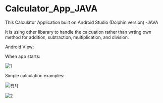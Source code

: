# Calculator_App_JAVA

This Calculator Application built on Android Studio (Dolphin version) -JAVA

It is using other libarary to handle the calcuation rather than wrting own method for addition, subtraction, multiplication, and division.

Android View:

When app starts:

![1](https://user-images.githubusercontent.com/98497929/194689794-95873306-ed44-4089-ad86-7f665ab2d881.PNG)

Simple calculation examples:

![캡처](https://user-images.githubusercontent.com/98497929/194689800-424ed218-1e16-4ed4-b499-bb2c52d9d20a.PNG)

![2](https://user-images.githubusercontent.com/98497929/194689872-d8585658-ad54-42e5-a679-3dbb60c00a34.PNG)


